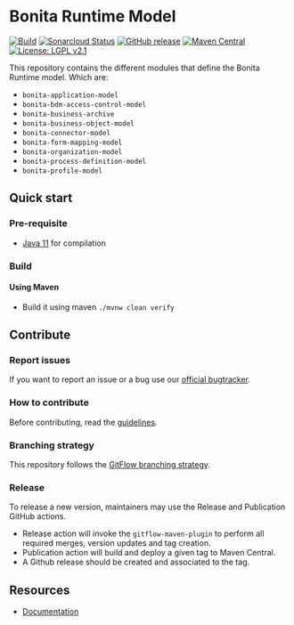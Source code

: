 # Bonita Runtime Model

[![Build](https://github.com/bonitasoft/bonita-artifacts-model/workflows/Build/badge.svg)](https://github.com/bonitasoft/bonita-artifacts-model/actions/workflows/build.yml)
[![Sonarcloud Status](https://sonarcloud.io/api/project_badges/measure?project=bonitasoft_bonita-artifacts-model&metric=alert_status)](https://sonarcloud.io/dashboard?id=bonitasoft_bonita-artifacts-model)
[![GitHub release](https://img.shields.io/github/v/release/bonitasoft/bonita-artifacts-model?color=blue&label=Release)](https://github.com/bonitasoft/bonita-artifacts-model/releases)
[![Maven Central](https://img.shields.io/maven-central/v/org.bonitasoft.engine/bonita-process-definition-model.svg?label=Maven%20Central&color=orange&logo=apachemaven)](https://central.sonatype.com/artifact/org.bonitasoft.engine/bonita-process-definition-model/)
[![License: LGPL v2.1](https://img.shields.io/badge/License-LGPL%20v2.1-yellow.svg)](https://www.gnu.org/licenses/old-licenses/lgpl-2.1.en.html)

This repository contains the different modules that define the Bonita Runtime model. Which are:

* `bonita-application-model`
* `bonita-bdm-access-control-model`
* `bonita-business-archive`
* `bonita-business-object-model`
* `bonita-connector-model`
* `bonita-form-mapping-model`
* `bonita-organization-model`
* `bonita-process-definition-model`
* `bonita-profile-model`

## Quick start

### Pre-requisite

* [Java 11][java] for compilation

### Build

#### Using Maven

* Build it using maven `./mvnw clean verify`

## Contribute

### Report issues

If you want to report an issue or a bug use our [official bugtracker](https://bonita.atlassian.net/projects/BBPMC).

### How to contribute

Before contributing, read the [guidelines](CONTRIBUTING.md).

### Branching strategy

This repository follows the [GitFlow branching strategy](https://gitversion.net/docs/learn/branching-strategies/gitflow/examples).

### Release

To release a new version, maintainers may use the Release and Publication GitHub actions.

* Release action will invoke the `gitflow-maven-plugin` to perform all required merges, version updates and tag creation.
* Publication action will build and deploy a given tag to Maven Central.
* A Github release should be created and associated to the tag.

## Resources

* [Documentation][documentation]


[java]: https://adoptium.net/temurin/releases/?version=11
[documentation]: https://documentation.bonitasoft.com
